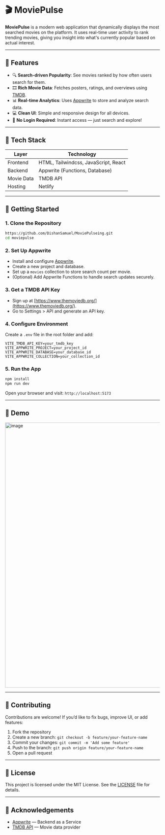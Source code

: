 # 🎬 MoviePulse

**MoviePulse** is a modern web application that dynamically displays the most searched movies on the platform. It uses real-time user activity to rank trending movies, giving you insight into what's currently popular based on actual interest.

<!-- ![MoviePulse Banner](https://your-image-link-if-any.com) -->

---

## 🌟 Features

- 🔍 **Search-driven Popularity**: See movies ranked by how often users search for them.
- 🎞️ **Rich Movie Data**: Fetches posters, ratings, and overviews using [TMDB](https://www.themoviedb.org/).
- 📊 **Real-time Analytics**: Uses [Appwrite](https://appwrite.io/) to store and analyze search data.
- 💻 **Clean UI**: Simple and responsive design for all devices.
- 🔐 **No Login Required**: Instant access — just search and explore!

---

## 🧱 Tech Stack

| Layer       | Technology                           |
|-------------|--------------------------------------|
| Frontend    | HTML, Tailwindcss, JavaScript, React |
| Backend     | Appwrite (Functions, Database)       |
| Movie Data  | TMDB API                             |
| Hosting     | Netlify                              |

---

## 🚀 Getting Started

### 1. Clone the Repository

```bash
https://github.com/DishanSamuel/MoviePulseing.git
cd moviepulse
```

### 2. Set Up Appwrite

- Install and configure [Appwrite](https://appwrite.io/docs/installation).
- Create a new project and database.
- Set up a `movies` collection to store search count per movie.
- (Optional) Add Appwrite Functions to handle search updates securely.

### 3. Get a TMDB API Key

- Sign up at [https://www.themoviedb.org/](https://www.themoviedb.org/).
- Go to Settings > API and generate an API key.

### 4. Configure Environment

Create a `.env` file in the root folder and add:

```env
VITE_TMDB_API_KEY=your_tmdb_key
VITE_APPWRITE_PROJECT=your_project_id
VITE_APPWRITE_DATABASE=your_database_id
VITE_APPWRITE_COLLECTION=your_collection_id
```

### 5. Run the App

```bash
npm install
npm run dev
```

Open your browser and visit: `http://localhost:5173`

---

## 📸 Demo

<img width="1920" height="861" alt="image" src="https://github.com/user-attachments/assets/4404fd3d-e6eb-4e86-8b0e-eeb774fafdde" />



---

## 🤝 Contributing

Contributions are welcome! If you’d like to fix bugs, improve UI, or add features:

1. Fork the repository  
2. Create a new branch: `git checkout -b feature/your-feature-name`  
3. Commit your changes: `git commit -m 'Add some feature'`  
4. Push to the branch: `git push origin feature/your-feature-name`  
5. Open a pull request

---

## 📄 License

This project is licensed under the MIT License. See the [LICENSE](LICENSE) file for details.

---

## 🙌 Acknowledgements

- [Appwrite](https://appwrite.io/) — Backend as a Service  
- [TMDB API](https://www.themoviedb.org/) — Movie data provider

